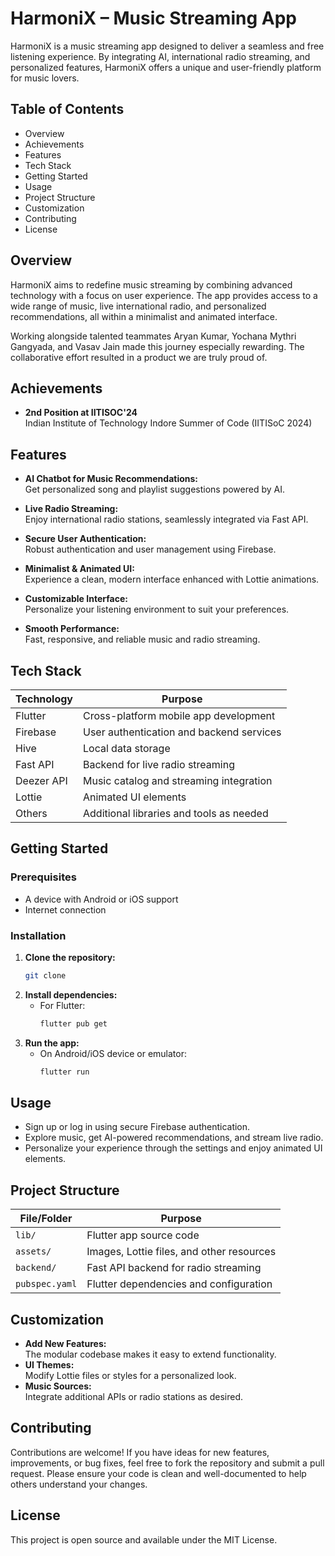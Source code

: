 # HarmoniX – Music Streaming App

HarmoniX is a music streaming app designed to deliver a seamless and free listening experience. By integrating AI, international radio streaming, and personalized features, HarmoniX offers a unique and user-friendly platform for music lovers.

## Table of Contents

- Overview
- Achievements
- Features
- Tech Stack
- Getting Started
- Usage
- Project Structure
- Customization
- Contributing
- License

## Overview

HarmoniX aims to redefine music streaming by combining advanced technology with a focus on user experience. The app provides access to a wide range of music, live international radio, and personalized recommendations, all within a minimalist and animated interface.

Working alongside talented teammates Aryan Kumar, Yochana Mythri Gangyada, and Vasav Jain made this journey especially rewarding. The collaborative effort resulted in a product we are truly proud of.

## Achievements

- **2nd Position at IITISOC'24**  
  Indian Institute of Technology Indore Summer of Code (IITISoC 2024)

## Features

- **AI Chatbot for Music Recommendations:**  
  Get personalized song and playlist suggestions powered by AI.

- **Live Radio Streaming:**  
  Enjoy international radio stations, seamlessly integrated via Fast API.

- **Secure User Authentication:**  
  Robust authentication and user management using Firebase.

- **Minimalist & Animated UI:**  
  Experience a clean, modern interface enhanced with Lottie animations.

- **Customizable Interface:**  
  Personalize your listening environment to suit your preferences.

- **Smooth Performance:**  
  Fast, responsive, and reliable music and radio streaming.

## Tech Stack

| Technology   | Purpose                                      |
|--------------|----------------------------------------------|
| Flutter      | Cross-platform mobile app development        |
| Firebase     | User authentication and backend services     |
| Hive         | Local data storage                           |
| Fast API     | Backend for live radio streaming             |
| Deezer API   | Music catalog and streaming integration      |
| Lottie       | Animated UI elements                         |
| Others       | Additional libraries and tools as needed     |

## Getting Started

### Prerequisites

- A device with Android or iOS support
- Internet connection

### Installation

1. **Clone the repository:**
   ```bash
   git clone 
   ```
2. **Install dependencies:**
   - For Flutter:  
     ```bash
     flutter pub get
     ```
3. **Run the app:**
   - On Android/iOS device or emulator:  
     ```bash
     flutter run
     ```

## Usage

- Sign up or log in using secure Firebase authentication.
- Explore music, get AI-powered recommendations, and stream live radio.
- Personalize your experience through the settings and enjoy animated UI elements.

## Project Structure

| File/Folder      | Purpose                                      |
|------------------|----------------------------------------------|
| `lib/`           | Flutter app source code                      |
| `assets/`        | Images, Lottie files, and other resources    |
| `backend/`       | Fast API backend for radio streaming         |
| `pubspec.yaml`   | Flutter dependencies and configuration       |

## Customization

- **Add New Features:**  
  The modular codebase makes it easy to extend functionality.
- **UI Themes:**  
  Modify Lottie files or styles for a personalized look.
- **Music Sources:**  
  Integrate additional APIs or radio stations as desired.

## Contributing

Contributions are welcome! If you have ideas for new features, improvements, or bug fixes, feel free to fork the repository and submit a pull request. Please ensure your code is clean and well-documented to help others understand your changes.

## License

This project is open source and available under the MIT License.
